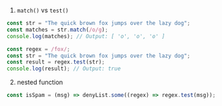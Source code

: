 1. `match()` vs `test()`

```javascript
const str = "The quick brown fox jumps over the lazy dog";
const matches = str.match(/o/g);
console.log(matches); // Output: [ 'o', 'o', 'o' ]

const regex = /fox/;
const str = "The quick brown fox jumps over the lazy dog";
const result = regex.test(str);
console.log(result); // Output: true
```

2. nested function

```javascript
const isSpam = (msg) => denyList.some((regex) => regex.test(msg));
```
